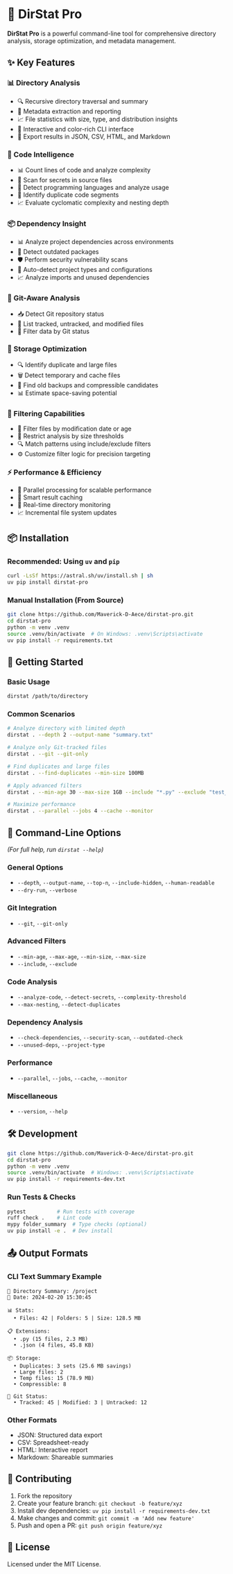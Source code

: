 # 🚀 DirStat Pro

**DirStat Pro** is a powerful command-line tool for comprehensive directory analysis, storage optimization, and metadata management.

## ✨ Key Features

### 📊 Directory Analysis
- 🔍 Recursive directory traversal and summary
- 📝 Metadata extraction and reporting
- 📈 File statistics with size, type, and distribution insights
- 🎨 Interactive and color-rich CLI interface
- 💾 Export results in JSON, CSV, HTML, and Markdown

### 🔬 Code Intelligence
- 📊 Count lines of code and analyze complexity
- 🔐 Scan for secrets in source files
- 🧠 Detect programming languages and analyze usage
- 🔁 Identify duplicate code segments
- 📈 Evaluate cyclomatic complexity and nesting depth

### 📦 Dependency Insight
- 📊 Analyze project dependencies across environments
- 🔄 Detect outdated packages
- 🛡️ Perform security vulnerability scans
- 🧭 Auto-detect project types and configurations
- 📈 Analyze imports and unused dependencies

### 🔄 Git-Aware Analysis
- 📥 Detect Git repository status
- 👀 List tracked, untracked, and modified files
- 🔄 Filter data by Git status

### 💽 Storage Optimization
- 🔍 Identify duplicate and large files
- 🗑️ Detect temporary and cache files
- 🧼 Find old backups and compressible candidates
- 📊 Estimate space-saving potential

### 🎯 Filtering Capabilities
- 📅 Filter files by modification date or age
- 📏 Restrict analysis by size thresholds
- 🔍 Match patterns using include/exclude filters
- ⚙️ Customize filter logic for precision targeting

### ⚡ Performance & Efficiency
- 🚀 Parallel processing for scalable performance
- 💾 Smart result caching
- 🔄 Real-time directory monitoring
- 📈 Incremental file system updates

## 📦 Installation

### Recommended: Using `uv` and `pip`
```bash
curl -LsSf https://astral.sh/uv/install.sh | sh
uv pip install dirstat-pro
```

### Manual Installation (From Source)
```bash
git clone https://github.com/Maverick-D-Aece/dirstat-pro.git
cd dirstat-pro
python -m venv .venv
source .venv/bin/activate  # On Windows: .venv\Scripts\activate
uv pip install -r requirements.txt
```

## 🚀 Getting Started

### Basic Usage
```bash
dirstat /path/to/directory
```

### Common Scenarios
```bash
# Analyze directory with limited depth
dirstat . --depth 2 --output-name "summary.txt"

# Analyze only Git-tracked files
dirstat . --git --git-only

# Find duplicates and large files
dirstat . --find-duplicates --min-size 100MB

# Apply advanced filters
dirstat . --min-age 30 --max-size 1GB --include "*.py" --exclude "test_*"

# Maximize performance
dirstat . --parallel --jobs 4 --cache --monitor
```

## 🧰 Command-Line Options

_(For full help, run `dirstat --help`)_

### General Options
- `--depth`, `--output-name`, `--top-n`, `--include-hidden`, `--human-readable`
- `--dry-run`, `--verbose`

### Git Integration
- `--git`, `--git-only`

### Advanced Filters
- `--min-age`, `--max-age`, `--min-size`, `--max-size`
- `--include`, `--exclude`

### Code Analysis
- `--analyze-code`, `--detect-secrets`, `--complexity-threshold`
- `--max-nesting`, `--detect-duplicates`

### Dependency Analysis
- `--check-dependencies`, `--security-scan`, `--outdated-check`
- `--unused-deps`, `--project-type`

### Performance
- `--parallel`, `--jobs`, `--cache`, `--monitor`

### Miscellaneous
- `--version`, `--help`

## 🛠 Development

```bash
git clone https://github.com/Maverick-D-Aece/dirstat-pro.git
cd dirstat-pro
python -m venv .venv
source .venv/bin/activate  # Windows: .venv\Scripts\activate
uv pip install -r requirements-dev.txt
```

### Run Tests & Checks
```bash
pytest          # Run tests with coverage
ruff check .    # Lint code
mypy folder_summary  # Type checks (optional)
uv pip install -e .  # Dev install
```

## 📤 Output Formats

### CLI Text Summary Example
```
📁 Directory Summary: /project
📅 Date: 2024-02-20 15:30:45

📊 Stats:
  • Files: 42 | Folders: 5 | Size: 128.5 MB

📋 Extensions:
  • .py (15 files, 2.3 MB)
  • .json (4 files, 45.8 KB)

📦 Storage:
  • Duplicates: 3 sets (25.6 MB savings)
  • Large files: 2
  • Temp files: 15 (78.9 MB)
  • Compressible: 8

🔄 Git Status:
  • Tracked: 45 | Modified: 3 | Untracked: 12
```

### Other Formats
- JSON: Structured data export
- CSV: Spreadsheet-ready
- HTML: Interactive report
- Markdown: Shareable summaries

## 🤝 Contributing

1. Fork the repository
2. Create your feature branch: `git checkout -b feature/xyz`
3. Install dev dependencies: `uv pip install -r requirements-dev.txt`
4. Make changes and commit: `git commit -m 'Add new feature'`
5. Push and open a PR: `git push origin feature/xyz`

## 📝 License

Licensed under the MIT License.
